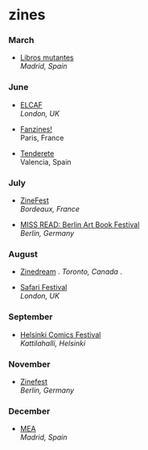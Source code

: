 # zines

### March

* [Libros mutantes](http://librosmutantes.com)   
*Madrid, Spain*

### June

* [ELCAF](http://www.elcaf.co.uk)  
*London, UK*

* [Fanzines!](http://fanzinesfestival.fr)  
Paris, France

* [Tenderete](http://tenderetefestival.tumblr.com)  
Valencia, Spain

### July

* [ZineFest](http://zinefest.fr)  
*Bordeaux, France*

* [MISS READ: Berlin Art Book Festival](http://missread.com/)  
*Berlin, Germany*

### August

* [Zinedream](http://zinedream.com) . 
*Toronto, Canada* . 

* [Safari Festival](http://www.breakdownpress.com/safarifestival)  
*London, UK*

### September  

* [Helsinki Comics Festival](http://sarjakuvafestivaalit.fi)  
*Kattilahalli, Helsinki*

### November

* [Zinefest](http://zinefestberlin.com)  
*Berlin, Germany*

### December

* [MEA](http://meamaravilloso.blogspot.com.es)  
*Madrid, Spain*
